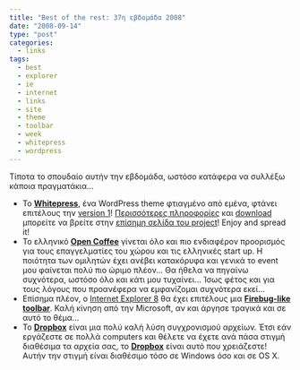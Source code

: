 ```yaml
---
title: "Best of the rest: 37η εβδομάδα 2008"
date: "2008-09-14"
type: "post"
categories:
  - links
tags:
  - best
  - explorer
  - ie
  - internet
  - links
  - site
  - theme
  - toolbar
  - week
  - whitepress
  - wordpress
---
```


Τίποτα το σπουδαίο αυτήν την εβδομάδα, ωστόσο κατάφερα να συλλέξω κάποια πραγματάκια...

- Το [**Whitepress**](http://code.google.com/p/whipress/ "Whitepress theme"), ένα WordPress theme φτιαγμένο από εμένα, φτάνει επιτέλους την [version 1](http://www.tsevdos.com/2008/09/11/whitepress-version-1/ "Whitepress theme version 1")! [Περισσότερες πληροφορίες](http://code.google.com/p/whipress/ "Whitepress theme official page") και [download](http://code.google.com/p/whipress/downloads/list "Download Whitepress theme") μπορείτε να βρείτε στην [επίσημη σελίδα του project](http://code.google.com/p/whipress/ "Whitepress theme official page")! Enjoy and spread it!
- Το ελληνικό [**Open Coffee**](http://opencoffee.gr/ "Open Coffee Greece") γίνεται όλο και πιο ενδιαφέρον προορισμός για τους επαγγελματίες του χώρου και τις ελληνικές start up. Η ποιότητα των ομιλητών έχει ανέβει κατακόρυφα και γενικά το event μου φαίνεται πολύ πιο ώριμο πλέον... Θα ήθελα να πηγαίνω συχνότερα, ωστόσο όλο και κάτι μου τυχαίνει... Ίσως φέτος και για τους λόγους που προανέφερα να εμφανίζομαι συχνότερα εκεί...
- Επίσημα πλέον, ο [Internet Explorer 8](http://www.microsoft.com/windows/internet-explorer/beta/default.aspx "Internet Explorer 8") θα έχει επιτέλους μια [**Firebug-like toolbar**](http://blogs.msdn.com/ie/archive/2008/09/11/introducing-the-ie8-developer-tools-jscript-profiler.aspx "Inetrnet Explorer 8 toolbar"). Καλή κίνηση από την Microsoft, αν και άργησε τραγικά και σε αυτό το θέμα...
- Το [**Dropbox**](http://www.getdropbox.com/ "Dropbox") είναι μια πολύ καλή λύση συγχρονισμού αρχείων. Έτσι εάν εργάζεστε σε πολλά computers και θέλετε να έχετε ανά πάσα στιγμή διαθέσιμα τα αρχεία σας, το [**Dropbox**](http://www.getdropbox.com/ "Dropbox") είναι αυτό που χρειάζεστε! Αυτήν την στιγμή είναι διαθέσιμο τόσο σε Windows όσο και σε OS X.
